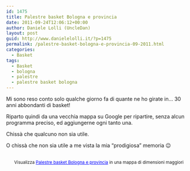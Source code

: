 ```yaml
---
id: 1475
title: Palestre basket Bologna e provincia
date: 2011-09-24T12:06:12+00:00
author: Daniele Lolli (UncleDan)
layout: post
guid: http://www.danielelolli.it/?p=1475
permalink: /palestre-basket-bologna-e-provincia-09-2011.html
categories:
  - Basket
tags:
  - Basket
  - bologna
  - palestre
  - palestre basket bologna
---
```

Mi sono reso conto solo qualche giorno fa di quante ne ho girate in&#8230; 30 anni abbondanti di basket!

Riparto quindi da una vecchia mappa su Google per ripartire, senza alcun programma preciso, ed aggiungerne ogni tanto una.

Chissà che qualcuno non sia utile.

O chissà che non sia utile a me vista la mia &#8220;prodigiosa&#8221; memoria 😉

<p style="text-align: center;">
  <br /><small>Visualizza <a href="http://maps.google.it/maps/ms?msa=0&msid=204731737942266951617.0004772ecf3c02c65562e&ie=UTF8&t=h&vpsrc=0&ll=44.442321,11.545396&spn=0.193142,0.344135&source=embed" style="color:#0000FF;text-align:left">Palestre basket Bologna e provincia</a> in una mappa di dimensioni maggiori</small>
</p>